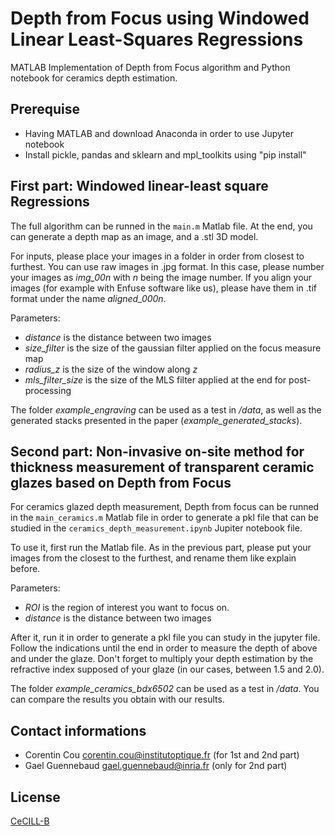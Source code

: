 # Depth from Focus using Windowed Linear Least-Squares Regressions
MATLAB Implementation of Depth from Focus algorithm and Python notebook for ceramics depth estimation.

## Prerequise

- Having MATLAB and download Anaconda in order to use Jupyter notebook
- Install pickle, pandas and sklearn and mpl_toolkits using "pip install"

## First part: Windowed linear-least square Regressions

The full algorithm can be runned in the `main.m` Matlab file.
At the end, you can generate a depth map as an image, and a .stl 3D model.

For inputs, please place your images in a folder in order from closest to furthest.
You can use raw images in .jpg format. In this case, please number your images as *img_00n* with *n* being the image number.
If you align your images (for example with Enfuse software like us), please have them in .tif format under the name *aligned_000n*.

Parameters:
- *distance* is the distance between two images
- *size_filter* is the size of the gaussian filter applied on the focus measure map
- *radius_z* is the size of the window along *z*
- *mls_filter_size* is the size of the MLS filter applied at the end for post-processing

The folder *example_engraving* can be used as a test in */data*, as well as the generated stacks presented in the paper (*example_generated_stacks*).

## Second part: Non-invasive on-site method for thickness measurement of transparent ceramic glazes based on Depth from Focus

For ceramics glazed depth measurement, Depth from focus can be runned in the `main_ceramics.m` Matlab file in order to generate a pkl file that can be studied in the `ceramics_depth_measurement.ipynb` Jupiter notebook file.

To use it, first run the Matlab file.
As in the previous part, please put your images from the closest to the furthest, and rename them like explain before. 

Parameters:
- *ROI* is the region of interest you want to focus on.
- *distance* is the distance between two images
 
 After it, run it in order to generate a pkl file you can study in the jupyter file. 
 Follow the indications until the end in order to measure the depth of above and under the glaze.
 Don't forget to multiply your depth estimation by the refractive index supposed of your glaze (in our cases, between 1.5 and 2.0).
 
 The folder *example_ceramics_bdx6502* can be used as a test in */data*. You can compare the results you obtain with our results. 

Contact informations 
-------
- Corentin Cou <corentin.cou@institutoptique.fr> (for 1st and 2nd part)
- Gael Guennebaud <gael.guennebaud@inria.fr> (only for 2nd part)


License
-------
 
[CeCILL-B](LICENSE.txt)
